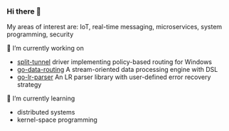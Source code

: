### Hi there 👋

My areas of interest are: IoT, real-time messaging, microservices, system programming, security

🔭 I’m currently working on

* [split-tunnel](https://github.com/Zensey/split-tunnel) driver implementing policy-based routing for Windows
* [go-data-routing](https://github.com/Zensey/go-data-routing) A stream-oriented data processing engine with DSL 
* [go-lr-parser](https://github.com/Zensey/go-lr-parser) An LR parser library with user-defined error recovery strategy

🌱 I’m currently learning
* distributed systems
* kernel-space programming

<!--
**Zensey/zensey** is a ✨ _special_ ✨ repository because its `README.md` (this file) appears on your GitHub profile.

Here are some ideas to get you started:

- 🔭 I’m currently working on ...
- 🌱 I’m currently learning ...
- 👯 I’m looking to collaborate on ...
- 🤔 I’m looking for help with ...
- 💬 Ask me about ...
- 📫 How to reach me: ...

- 😄 Pronouns: ...
- ⚡ Fun fact: ...
-->
